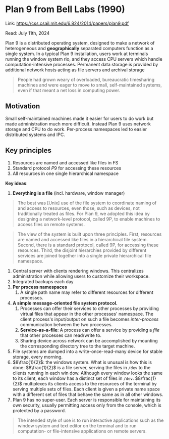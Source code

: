 # Plan 9 from Bell Labs (1990)

Link: https://css.csail.mit.edu/6.824/2014/papers/plan9.pdf

Read: July 11th, 2024

Plan 9 is a distributed operating system, designed to make a network of heterogeneous and **geographically** separated computers function as a single system. In a typical Plan 9 installation, users work at terminals running the window system rio, and they access CPU servers which handle computation-intensive processes. Permanent data storage is provided by additional network hosts acting as file servers and archival storage

> People had grown weary of overloaded, bureaucratic timesharing machines and were eager to move to small, self-maintained systems, even if that meant a net loss in computing power. 

## Motivation
Small self-maintained machines made it easier for users to do work but made administration much more difficult. Instead Plan 9 uses network storage and CPU to do work. Per-process namespaces led to easier distributed systems and IPC.

## Key principles
1. Resources are named and accessed like files in FS
2. Standard protocol $P9$ for accessing these resources
3. All resources in one single hierarchical namespace

**Key ideas**:
1. **Everything is a file** (incl. hardware, window manager)

> The best was [Unix] use of the file system to coordinate naming of and access to resources, even those, such as devices, not traditionally treated as files. For Plan 9, we adopted this idea by designing a network-level protocol, called 9P, to enable machines to access files on remote systems. 

> The view of the system is built upon three principles. First, resources are named and accessed like files in a hierarchical file system. Second, there is a standard proto­col, called 9P, for accessing these resources. Third, the disjoint hierarchies provided by different services are joined together into a single private hierarchical file namespace.

1. Central server with clients rendering windows. This centralizes administration while allowing users to customize their workspace.
2. Integrated backups each day
3. **Per process namespaces**
   1. A single path name may refer to different resources for different processes.
4. **A simple message-oriented file system protocol.**
   1. Processes can offer their services to other processes by providing virtual files that appear in the other processes' namespace. The client process's input/output on such a file becomes *inter-process* communication between the two processes.
   2. **Service-as-a-file**: A process can offer a service by providing a *file* that other processes can read/write to.
   3. Sharing device across network can be accomplished by mounting the corresponding directory tree to the target machine.
5. File systems are dumped into a write-once-read-many device for stable storage, every morning.
6. $8\frac{1}{2}$: the windows system. What is unusual is how this is done: $8\frac{1}{2}$ is a file server, serving the files in `/dev` to the clients running in each win­ dow. Although every window looks the same to its client, each window has a distinct set of files in `/dev`. $8\frac{1}{2}$ multiplexes its clients access to the resources of the terminal by serving multiple sets of files. Each client is given a private name space with a different set of files that behave the same as in all other windows.
7. Plan 9 has no super-user. Each server is responsible for maintaining its own secu­rity, usually permitting access only from the console, which is protected by a password.

> The intended style of use is to run interactive applications such as the window sys­tem and text editor on the terminal and to run computation- or file-intensive applica­tions on remote servers.
